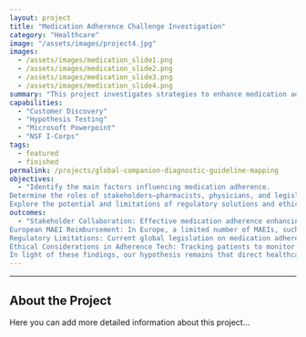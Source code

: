 ```yaml
---
layout: project
title: "Medication Adherence Challenge Investigation"
category: "Healthcare"
image: "/assets/images/project4.jpg"
images:
  - /assets/images/medication_slide1.png
  - /assets/images/medication_slide2.png
  - /assets/images/medication_slide3.png
  - /assets/images/medication_slide4.png
summary: "This project investigates strategies to enhance medication adherence using customer discovery methodologies. Through a blend of qualitative and quantitative research, we examined patient behaviors, obstacles, and motivations related to medication use. Findings suggest that collaboration among multiple stakeholders is crucial, while legislation, though supportive, plays a secondary role."
capabilities:
  - "Customer Discovery"
  - "Hypothesis Testing"
  - "Microsoft Powerpoint"
  - "NSF I-Corps"
tags:
  - featured
  - finished
permalink: /projects/global-companion-diagnostic-guideline-mapping
objectives:
  - "Identify the main factors influencing medication adherence.
Determine the roles of stakeholders—pharmacists, physicians, and legislators—in improving adherence.
Explore the potential and limitations of regulatory solutions and ethical implications of new technologies in adherence tracking."
outcomes:
  - "Stakeholder Collaboration: Effective medication adherence enhancing interventions (MAEIs) often result from collaborative efforts between pharmacists, physicians, and patients, rather than from legislation alone.
European MAEI Reimbursement: In Europe, a limited number of MAEIs, such as multi-dose drug dispensing and medication reviews, receive reimbursement, showing that such interventions can be recognized and supported financially.
Regulatory Limitations: Current global legislation on medication adherence is underdeveloped, and uniform metrics are needed before effective regulatory measures can be implemented.
Ethical Considerations in Adherence Tech: Tracking patients to monitor adherence presents significant privacy concerns, revealing a tension between public health interests and individual autonomy.
In light of these findings, our hypothesis remains that direct healthcare provider efforts are more impactful than legislative approaches, although the ethical debate surrounding new adherence technologies remains unresolved. Future steps include further exploration of alternative solutions that emphasize multi-stakeholder collaboration and patient-centered education."
---
```

---

## About the Project
Here you can add more detailed information about this project...
